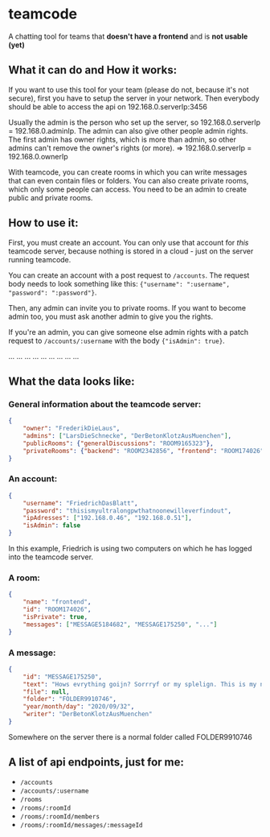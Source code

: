 # teamcode

A chatting tool for teams that **doesn't have a frontend** and is **not usable (yet)**

## What it can do and How it works:

If you want to use this tool for your team (please
do not, because it's not secure), first you have to
setup the server in your network. Then everybody should
be able to access the api on 192.168.0.serverIp:3456

Usually the admin is the person who set up the server,
so 192.168.0.serverIp = 192.168.0.adminIp. The admin
can also give other people admin rights. The first
admin has owner rights, which is more than admin, so
other admins can't remove the owner's rights (or more).
=> 192.168.0.serverIp = 192.168.0.ownerIp

With teamcode, you can create rooms in which you can
write messages that can even contain files or folders. You can also
create private rooms, which only some people can access.
You need to be an admin to create public and private rooms.

## How to use it:

First, you must create an account. You can only use that
account for *this* teamcode server, because nothing is
stored in a cloud - just on the server running teamcode.

You can create an account with a post request to ```/accounts```.
The request body needs to look something like this: ```{"username": ":username", "password": ":password"}```.

Then, any admin can invite you to private rooms. If you want
to become admin too, you must ask another admin to give you
the rights.

If you're an admin, you can give someone else admin rights with a patch request to ```/accounts/:username``` with the body ```{"isAdmin": true}```.

... ... ... ... ... ... ... ... ...

## What the data looks like:

### General information about the teamcode server:

```json
{
    "owner": "FrederikDieLaus",
    "admins": ["LarsDieSchnecke", "DerBetonKlotzAusMuenchen"],
    "publicRooms": {"generalDiscussions": "ROOM9165323"},
    "privateRooms": {"backend": "ROOM2342856", "frontend": "ROOM174026"}
}
```

### An account:

```json
{
    "username": "FriedrichDasBlatt",
    "password": "thisismyultralongpwthatnoonewilleverfindout",
    "ipAdresses": ["192.168.0.46", "192.168.0.51"],
    "isAdmin": false
}
```
In this example, Friedrich is using two computers on which he has logged into the teamcode server.

### A room:

```json
{
    "name": "frontend",
    "id": "ROOM174026",
    "isPrivate": true,
    "messages": ["MESSAGE5184682", "MESSAGE175250", "..."]
}
```

### A message:

```json
{
    "id": "MESSAGE175250",
    "text": "Hows evrything goijn? Sorrryf or my splelign. This is my neew versiuon of ...",
    "file": null,
    "folder": "FOLDER9910746",
    "year/month/day": "2020/09/32",
    "writer": "DerBetonKlotzAusMuenchen"
}
```
Somewhere on the server there is a normal folder called FOLDER9910746

## A list of api endpoints, just for me:

- ```/accounts```
- ```/accounts/:username```
- ```/rooms```
- ```/rooms/:roomId```
- ```/rooms/:roomId/members```
- ```/rooms/:roomId/messages/:messageId```
